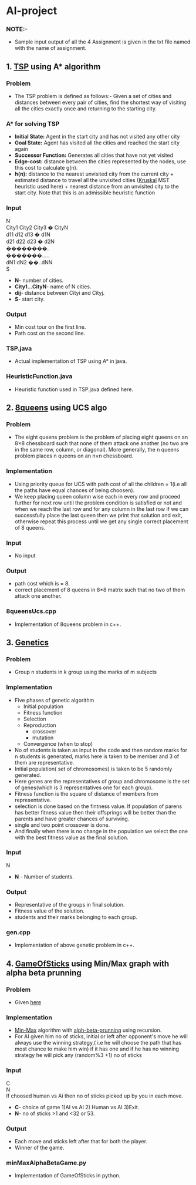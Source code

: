 # AI-project
### NOTE:-
- Sample input output of all the 4 Assignment is given in the txt file named with the name of assignment.
## 1. [TSP](https://en.wikipedia.org/wiki/Travelling_salesman_problem) using A* algorithm
### Problem
- The TSP problem is defined as follows:- Given a set of cities and distances between every pair of cities, find the shortest way of visiting all the cities exactly once and returning to the starting city.
### A* for solving TSP
- **Initial State:** Agent in the start city and has not visited any other city<br/>
- **Goal State:** Agent has visited all the cities and reached the start city again<br/>
- **Successor Function:** Generates all cities that have not yet visited<br/>
- **Edge-cost:** distance between the cities represented by the nodes, use this cost to calculate g(n).<br/>
- **h(n):** distance to the nearest unvisited city from the current city + estimated distance to travel all the unvisited cities ([Kruskal](https://en.wikipedia.org/wiki/Kruskal%27s_algorithm) MST heuristic used here) + nearest distance from an unvisited city to the start city. Note that this is an admissible heuristic function

### Input
N<br/>
City1 City2 City3 � CityN<br/>
d11 d12 d13 � d1N<br/>
d21 d22 d23 � d2N<br/>
��������.<br/>
�������.....<br/>
dN1 dN2 ��..dNN<br/>
S

- **N**- number of cities.<br/>
- **City1...CityN**- name of N cities.<br/>
- **dij**- distance between Cityi and Cityj.
- **S**- start city.

### Output
- Min cost tour on the first line.<br/>
- Path cost on the second line.

### TSP.java
- Actual implementation of TSP using A* in java.

### HeuristicFunction.java
- Heuristic function used in TSP.java defined here.

## 2. [8queens](https://en.wikipedia.org/wiki/Eight_queens_puzzle) using UCS algo
### Problem 
- The eight queens problem is the problem of placing eight queens on an 8×8 chessboard such that none of them attack one another (no two are in the same row, column, or diagonal). More generally, the n queens problem places n queens on an n×n chessboard.

### Implementation
- Using priority queue for UCS with path cost of all the children = 1(i.e all the paths have equal chances of being choosen).
- We keep placing queen column wise each in every row and proceed further for next row until the problem condition is satisfied or not and when we reach the last row and for any column in the last row if we can successfully place the last queen then we print that solution and exit, otherwise repeat this process until we get any single correct placement of 8 queens.

### Input
- No input

### Output
- path cost which is = 8.
- correct placement of 8 queens in 8*8 matrix such that no two of them attack one another.

### 8queensUcs.cpp
- Implementation of 8queens problem in c++.

## 3. [Genetics](https://en.wikipedia.org/wiki/Genetic_algorithm)
### Problem
- Group n students in k group using the marks of m subjects 

### Implementation
- Five phases of genetic algorithm
  - Initial population
  - Fitness function
  - Selection
  - Reproduction
    - crossover
    - mutation 
  - Convergence (when to stop)
- No of students is taken as input in the code and then random marks for n students is generated, marks here is taken to be member and 3 of them are representative.
- Initial population( set of chromosomes) is taken to be 5 randomly generated.
- Here genes are the representatives of group and chromosome is the set of genes(which is 3 representatives one for each group). 
- Fitness function is the square of distance of members from representative.
- selection is done based on the fintness value. If population of parens has better fitness value then their offsprings will be better than  the parents and have greater chances of surviving.
- single and two point crossover is done.
- And finally when there is no change in the population we select the one with the best fitness value as the final solution.

### Input
N
- **N** - Number of students.

### Output
- Representative of the groups in final solution.
- Fitness value of the solution.
- students and their marks belonging to each group.

### gen.cpp
- Implementation of above genetic problem in c++.

## 4. [GameOfSticks](https://en.wikipedia.org/wiki/Nim) using Min/Max graph with alpha beta prunning
### Problem
- Given [here](AI_assignment.pdf)

### Implementation
- [Min-Max](https://en.wikipedia.org/wiki/Minimax) algorithm with [alph-beta-prunning](https://en.wikipedia.org/wiki/Alpha%E2%80%93beta_pruning) using recursion.
- For AI given him no of sticks, initial or left after opponent's move he will always use the winning strategy,( i.e he will choose the path that has most chance to make him win) if it has one and if he has no winning strategy he will pick any (random%3 +1) no of sticks

### Input
C<br/>
N<br/>
If choosed human vs Ai then no of sticks picked up by you in each move.

- **C**- choice of game 1)AI vs AI 2) Human vs AI 3)Exit.<br/>
- **N**- no of sticks >1 and <32 or 53.
### Output
- Each move and sticks left after that for both the player.<br/>
- Winner of the game.

### minMaxAlphaBetaGame.py
- Implementation of GameOfSticks in python.

